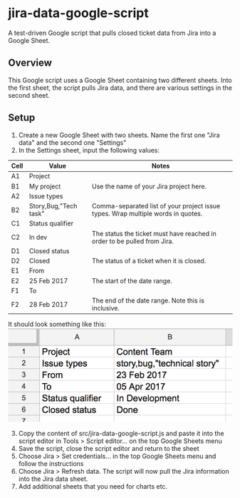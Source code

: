 # jira-data-google-script
A test-driven Google script that pulls closed ticket data from Jira into a Google Sheet.

## Overview
This Google script uses a Google Sheet containing two different sheets. Into the first sheet, the script pulls Jira data, and there are various settings in the second sheet.

## Setup
1. Create a new Google Sheet with two sheets. Name the first one "Jira data" and the second one "Settings"
2. In the Settings sheet, input the following values:

| Cell | Value                 | Notes                                                                            |
| ---- | --------------------- | -------------------------------------------------------------------------------- |
| A1   | Project               |                                                                                  |
| B1   | My project            | Use the name of your Jira project here.                                          |
| A2   | Issue types           |                                                                                  |
| B2   | Story,Bug,"Tech task" | Comma-separated list of your project issue types. Wrap multiple words in quotes. |
| C1   | Status qualifier      |                                                                                  |
| C2   | In dev                | The status the ticket must have reached in order to be pulled from Jira.         |
| D1   | Closed status         |                                                                                  |
| D2   | Closed                | The status of a ticket when it is closed.                                        |
| E1   | From                  |                                                                                  |
| E2   | 25 Feb 2017           | The start of the date range.                                                     |
| F1   | To                    |                                                                                  |
| F2   | 28 Feb 2017           | The end of the date range. Note this is inclusive.                               |

It should look something like this:
![The settings sheet](readme/settings.png "The settings sheet")

3. Copy the content of src/jira-data-google-script.js and paste it into the script editor in Tools > Script editor... on the top Google Sheets menu
4. Save the script, close the script editor and return to the sheet
5. Choose Jira > Set credentials... in the top Google Sheets menu and follow the instructions
6. Choose Jira > Refresh data. The script will now pull the Jira information into the Jira data sheet.
7. Add additional sheets that you need for charts etc.
